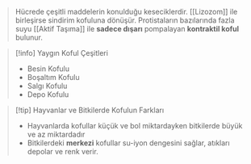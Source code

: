 >Hücrede çeşitli maddelerin konulduğu keseciklerdir. [[Lizozom]] ile birleşirse sindirim kofuluna dönüşür. Protistaların bazılarında fazla suyu [[Aktif Taşıma]] ile **sadece dışarı** pompalayan **kontraktil koful** bulunur.

> [!info] Yaygın Koful Çeşitleri
> - Besin Kofulu
> - Boşaltım Kofulu
> - Salgı Kofulu
> - Depo Kofulu

> [!tip] Hayvanlar ve Bitkilerde Kofulun Farkları
> - Hayvanlarda kofullar küçük ve bol miktardayken bitkilerde büyük ve az miktardadır
> - Bitkilerdeki **merkezi** kofullar su-iyon dengesini sağlar, atıkları depolar ve renk verir.
